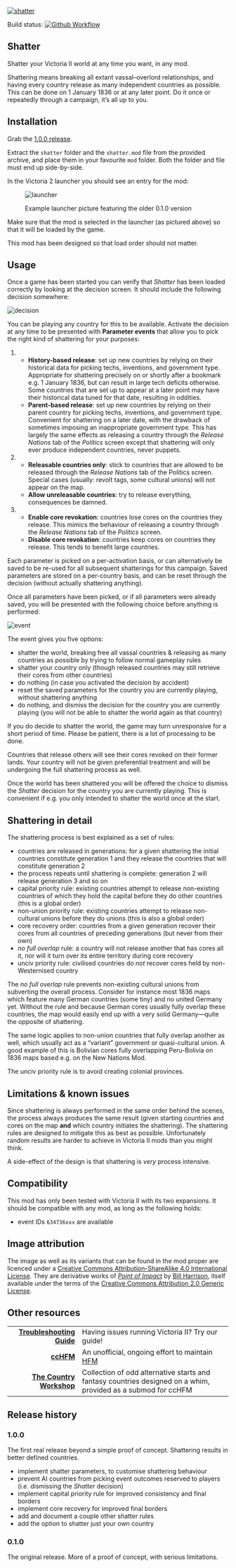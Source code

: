 [![shatter](media/title.png)](https://github.com/moretrim/shatter)

Build status:
[![Github Workflow][github-workflow-badge]][github-workflow-dashboard]

[github-workflow-badge]:
    https://github.com/moretrim/shatter/actions/workflows/ci-on-push.yaml/badge.svg
[github-workflow-dashboard]:
    https://github.com/moretrim/shatter/actions/workflows/ci-on-push.yaml
    "Github Workflows"

Shatter
-------

Shatter your Victoria II world at any time you want, in any mod.

Shattering means breaking all extant vassal–overlord relationships, and having every country release
as many independent countries as possible. This can be done on 1 January 1836 or at any later point.
Do it once or repeatedly through a campaign, it’s all up to you.

Installation
------------

Grab the [1.0.0 release].

[1.0.0 release]: https://github.com/moretrim/shatter/releases/tag/v1.0.0

Extract the `shatter` folder and the `shatter.mod` file from the provided archive, and place them in
your favourite `mod` folder. Both the folder and file must end up side-by-side.

In the Victoria 2 launcher you should see an entry for the mod:

<figure>

![launcher](media/launcher.jpg)

  <figcaption>

  Example launcher picture featuring the older 0.1.0 version

  </figcaption>
</figure>

Make sure that the mod is selected in the launcher (as pictured above) so that it will be loaded by
the game.

This mod has been designed so that load order should not matter.

Usage
-----

Once a game has been started you can verify that *Shatter* has been loaded correctly by looking at
the decision screen. It should include the following decision somewhere:

![decision](media/decision.jpg)

You can be playing any country for this to be available. Activate the decision at any time to be
presented with **Parameter events** that allow you to pick the right kind of shattering for your
purposes:

1.  * **History-based release**: set up new countries by relying on their historical data for
      picking techs, inventions, and government type. Appropriate for shattering precisely on or
      shortly after a bookmark e.g. 1 January 1836, but can result in large tech deficits otherwise.
      Some countries that are set up to appear at a later point may have their historical data tuned
      for that date, resulting in oddities.
    * **Parent-based release**: set up new countries by relying on their parent country for picking
      techs, inventions, and government type. Convenient for shattering on a later date, with the
      drawback of sometimes imposing an inappropriate government type. This has largely the same
      effects as releasing a country through the *Release Nations* tab of the *Politics* screen
      except that shattering will only ever produce independent countries, never puppets.

1.  * **Releasable countries only**: stick to countries that are allowed to be released through the
      *Release Nations* tab of the Politics screen. Special cases (usually: revolt tags, some
      cultural unions) will not appear on the map.
    * **Allow unreleasable countries**: try to release everything, consequences be damned.

1.  * **Enable core revokation**: countries lose cores on the countries they release. This mimics
    the behaviour of releasing a country through the *Release Nations* tab of the *Politics* screen.
    * **Disable core revokation**: countries keep cores on countries they release. This tends to
      benefit large countries.

Each parameter is picked on a per-activation basis, or can alternatively be saved to be re-used for
all subsequent shatterings for this campaign. Saved parameters are stored on a per-country basis,
and can be reset through the decision (without actually shattering anything).

Once all parameters have been picked, or if all parameters were already saved, you will be presented
with the following choice before anything is performed:

![event](media/event.jpg)

The event gives you five options:

- shatter the world, breaking free all vassal countries & releasing as many countries as possible by
  trying to follow normal gameplay rules
- shatter your country only (though released countries may still retrieve their cores from other
  countries)
- do nothing (in case you activated the decision by accident)
- reset the saved parameters for the country you are currently playing, without shattering anything
- do nothing, and dismiss the decision for the country you are currently playing (you will not be
  able to shatter the world again as that country)

If you do decide to shatter the world, the game may turn unresponsive for a short period of time.
Please be patient, there is a lot of processing to be done.

Countries that release others will see their cores revoked on their former lands. Your country will
not be given preferential treatment and will be undergoing the full shattering process as well.

Once the world has been shattered you will be offered the choice to dismiss the *Shatter* decision
for the country you are currently playing. This is convenient if e.g. you only intended to shatter
the world once at the start.

Shattering in detail
--------------------

The shattering process is best explained as a set of rules:

* countries are released in generations: for a given shattering the initial countries constitute
  generation 1 and they release the countries that will constitute generation 2
* the process repeats until shattering is complete: generation 2 will release generation 3 and so on
* capital priority rule: existing countries attempt to release non-existing countries of which they
  hold the capital before they do other countries (this is a global order)
* non-union priority rule: existing countries attempt to release non-cultural unions before they do
  unions (this is also a global order)
* core recovery order: countries from a given generation recover their cores from all countries of
  preceding generations (but never from their own)
* *no full overlap* rule: a country will not release another that has cores all it, nor will it turn
  over its entire territory during core recovery
* unciv priority rule: civilised countries do *not* recover cores held by non-Westernised country

The *no full overlap* rule prevents non-existing cultural unions from subverting the overall
process. Consider for instance most 1836 maps which feature many German countries (some tiny) and no
united Germany yet. Without the rule and because German cores usually fully overlap these countries,
the map would easily end up with a very solid Germany—quite the opposite of shattering.

The same logic applies to non-union countries that fully overlap another as well, which usually act
as a “variant” government or quasi-cultural union. A good example of this is Bolivian cores fully
overlapping Peru-Bolivia on 1836 maps based e.g. on the New Nations Mod.

The unciv priority rule is to avoid creating colonial provinces.

Limitations & known issues
--------------------------

Since shattering is always performed in the same order behind the scenes, the process always
produces the same result (given starting countries and cores on the map **and** which country
initiates the shattering). The shattering rules are designed to mitigate this as best as possible.
Unfortunately random results are harder to achieve in Victoria II mods than you might think.

A side-effect of the design is that shattering is *very* process intensive.

Compatibility
-------------

This mod has only been tested with Victoria II with its two expansions. It should be compatible with
any mod, as long as the following holds:

- event IDs `634736xxx` are available

Image attribution
-----------------

The image as well as its variants that can be found in the mod proper are licenced under a [Creative
Commons Attribution-ShareAlike 4.0 International License][CC BY-SA 4.0]. They are derivative works
of *[Point of Impact]* by [Bill Harrison], itself available under the terms of the [Creative Commons
Attribution 2.0 Generic License][CC BY 2.0].

[Point of Impact]: https://www.flickr.com/photos/29053754@N08/6074633858
[Bill Harrison]: https://www.flickr.com/photos/bill_harrison/
[CC BY-SA 4.0]: https://creativecommons.org/licenses/by-sa/4.0
[CC BY 2.0]: https://creativecommons.org/licenses/by/2.0

Other resources
---------------

|  |  |
|-:|:-|
**[Troubleshooting Guide][]** | Having issues running Victoria II? Try our guide!
**[ccHFM][]** | An unofficial, ongoing effort to maintain [HFM][]
**[The Country Workshop][]** | Collection of odd alternative starts and fantasy countries designed on a whim, provided as a submod for ccHFM

[Troubleshooting Guide]: https://github.com/moretrim/victoria2-troubleshooting#readme
[ccHFM]: https://github.com/moretrim/ccHFM#readme
[HFM]: https://github.com/SighPie/HFM#readme
[The Country Workshop]: https://github.com/moretrim/country-workshop#readme

Release history
---------------

### 1.0.0

The first real release beyond a simple proof of concept. Shattering results in better defined
countries.

- implement shatter parameters, to customise shattering behaviour
- prevent AI countries from picking event outcomes reserved to players (i.e. dismissing the
  *Shatter* decision)
- implement capital priority rule for improved consistency and final borders
- implement core recovery for improved final borders
- add and document a couple other shatter rules
- add the option to shatter just your own country

### 0.1.0

The original release. More of a proof of concept, with serious limitations.
